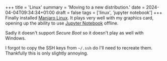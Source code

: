 +++
title = 'Linux'
summary = 'Moving to a new distribution.'
date = 2024-04-04T09:34:34+01:00
draft = false
tags = ['linux', 'jupyter notebook']
+++
Finally installed [Manjaro Linux](https://manjaro.org/). It plays very well with my graphics card, opening up the ability to use [Jupyter Notebook](https://jupyter.org/) offline.

Sadly it doesn't support *Secure Boot* so it doesn't play as well with Windows.

I forgot to copy the SSH keys from `~/.ssh` do I'll need to recreate them. Thankfully this is only slightly annoying.
